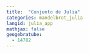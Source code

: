 ```yaml
---
title:  "Conjunto de Julia"
categories: mandelbrot_julia
langid: julia_app
mathjax: false
geogebratube:
  - 14782
---
```


<div style="height: 400px;" id="applet_container14782"></div>
